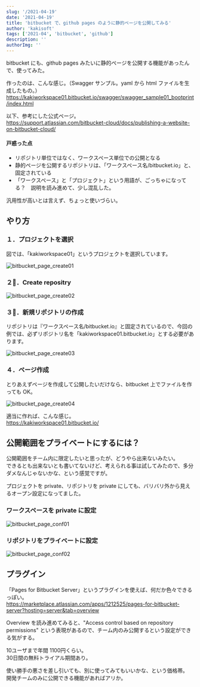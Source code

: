 ```yaml
---
slug: '/2021-04-19'
date: '2021-04-19'
title: 'bitbucket で、github pages のように静的ページを公開してみる'
author: 'kakisoft'
tags: ['2021-04', 'bitbucket', 'github']
description: ''
authorImg: ''
---
```


bitbucket にも、github pages みたいに静的ページを公開する機能があったんで、使ってみた。  

作ったのは、こんな感じ。（Swagger サンプル。yaml から html ファイルを生成したもの。）  
<https://kakiworkspace01.bitbucket.io/swagger/swagger_sample01_bootprint/index.html>  

以下、参考にした公式ページ。  
<https://support.atlassian.com/bitbucket-cloud/docs/publishing-a-website-on-bitbucket-cloud/>  

#### 戸惑った点

 * リポジトリ単位ではなく、ワークスペース単位での公開となる
 * 静的ページを公開するリポジトリは、「ワークスペース名/bitbucket.io」と、固定されている
 * 「ワークスペース」と「プロジェクト」という用語が、ごっちゃになってる？　説明を読み進めて、少し混乱した。

汎用性が高いとは言えず、ちょっと使いづらい。  

## やり方

### １．プロジェクトを選択
図では、「kakiworkspace01」というプロジェクトを選択しています。  

![bitbucket_page_create01](bitbucket_page_create01.png)  

### ２．Create repositry
![bitbucket_page_create02](bitbucket_page_create02.png)  


### ３．新規リポジトリの作成
リポジトリは『ワークスペース名/bitbucket.io』と固定されているので、今回の例では、必ずリポジトリ名を「kakiworkspace01.bitbucket.io」とする必要があります。  

![bitbucket_page_create03](bitbucket_page_create03.png)  

### ４．ページ作成
とりあえずページを作成して公開したいだけなら、bitbucket 上でファイルを作っても OK。  

![bitbucket_page_create04](bitbucket_page_create04.png)  

適当に作れば、こんな感じ。  
<https://kakiworkspace01.bitbucket.io/>  


## 公開範囲をプライベートにするには？
公開範囲をチーム内に限定したいと思ったが、どうやら出来ないみたい。  
できるとも出来ないとも書いてないけど、考えられる事は試してみたので、多分ダメなんじゃないかな、という感覚ですが。  

プロジェクトを private、リポジトリを private にしても、バリバリ外から見えるオープン設定になってました。  

### ワークスペースを private に設定
![bitbucket_page_conf01](bitbucket_page_conf01.png)  

### リポジトリをプライベートに設定
![bitbucket_page_conf02](bitbucket_page_conf02.png)  

## プラグイン
「Pages for Bitbucket Server」というプラグインを使えば、何だか色々できるっぽい。  
<https://marketplace.atlassian.com/apps/1212525/pages-for-bitbucket-server?hosting=server&tab=overview>  

Overview を読み進めてみると、"Access control based on repository permissions" という表現があるので、チーム内のみ公開するという設定ができる気がする。  

10ユーザまで年間 1100円くらい。  
30日間の無料トライアル期間あり。  

使い勝手の悪さを差し引いても、別に使ってみてもいいかな、という価格帯。  
開発チームのみに公開できる機能があればアリか。  

